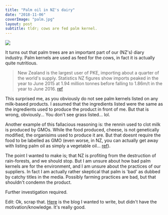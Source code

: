 ```yaml
---
title: "Palm oil in NZ's dairy"
date: "2018-11-06"
coverImage: "palm.jpg"
layout: post
subtitle: tldr; cows are fed palm kernel.
---
```


![]({{site.baseurl}}/images/{{page.coverImage}})

It turns out that palm trees are an important part of our (NZ's) diary industry. Palm kernels are used as feed for the cows, in fact it is actually quite nutritious.

> New Zealand is the largest user of PKE, importing about a quarter of the world's supply. Statistics NZ figures show imports peaked in the year to June 2015 at 1.94 million tonnes before falling to 1.86m/t in the year to June 2016. [ref](https://www.stuff.co.nz/business/farming/82923397/greenpeace-hails-landcorp-decision-to-stop-using-palm-kernel)

This surprised me, as you obviously do not see palm kernels listed on any milk-based products. I assumed that the ingredients listed were the same as the ingredients used to produce the product in front of me. But that is wrong, obviously... You don't see grass listed... lol.

Another example of this fallacious reasoning is: the rennin used to clot milk is produced by GMOs. While the food produced, cheese, is not genetically modified, the organisims used to produce it are. But that doesnt require the food to be labelled as GMO (even worse, in NZ, you can actually get away with listing palm oil as simply a vegetable oil... [ref](https://www.mpi.govt.nz/food-safety/labelling-and-composition/palm-oil-labelling/)).

The point I wanted to make is; that NZ is profiting from the destruction of rain-forests, and we should stop. But I am unsure about how bad palm kernels are for the environment, and I am unsure about the practices of our suppliers. In fact I am actually rather skeptical that palm is 'bad' as dubbed by catchy titles in the media. Possibly farming practices are bad, but that shouldn't condemn the product.

Further investigation required.

Edit: Ok, scrap that. [Here](https://waterqualitynz.info/frequently-asked-questions/what-is-wrong-with-palm-kernel/) is the blog I wanted to write, but didn't have the motivation/knowledge. It's really good.